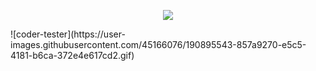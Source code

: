 <p align="center">
  <a href="https://github.com/cantgim">
  <img align="center" src="https://github-readme-stats.vercel.app/api?username=cantgim&count_private=true&show_icons=true&theme=radical&include_all_commits=true&hide=stars,contribs" />
</a>
</p>
![coder-tester](https://user-images.githubusercontent.com/45166076/190895543-857a9270-e5c5-4181-b6ca-372e4e617cd2.gif)
